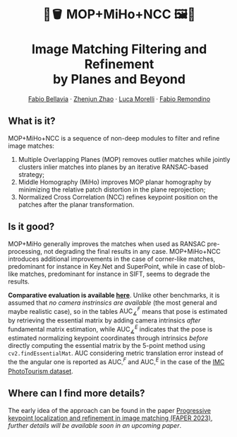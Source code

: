 <h1 align="center"> 🧹🪣 MOP+MiHo+NCC 🖼️👀 <br> <br> Image Matching Filtering and Refinement <br> by Planes and Beyond </h1>

<p align="center">
  <a href="https://sites.google.com/view/fbellavia/home?authuser=0">Fabio Bellavia</a>
  ·
  <a href="https://ericzzj1989.github.io">Zhenjun Zhao</a>
  ·
  <a href="https://3dom.fbk.eu/people/profile/luca-morelli">Luca Morelli</a>
  ·
  <a href="https://3dom.fbk.eu/people/profile/remondino">Fabio Remondino</a>
</p>

## What is it?
MOP+MiHo+NCC is a sequence of non-deep modules to filter and refine image matches:
1. Multiple Overlapping Planes (MOP) removes outlier matches while jointly clusters inlier matches into planes by an iterative RANSAC-based strategy;
2. Middle Homography (MiHo) improves MOP planar homography by minimizing the relative patch distortion in the plane reprojection;
3. Normalized Cross Correlation (NCC) refines keypoint position on the patches after the planar transformation.

## Is it good?
MOP+MiHo generally improves the matches when used as RANSAC pre-processing, not degrading the final results in any case. MOP+MiHo+NCC introduces additional improvements in the case of corner-like matches, predominant for instance in Key.Net and SuperPoint, while in case of blob-like matches, predominant for instance in SIFT, seems to degrade the results.

**Comparative evaluation is available [here](https://github.com/fb82/MiHo/tree/main/data/results/benchmark%20results/short)**. Unlike other benchmarks, it is assumed that *no camera instrinsics are available* (the most general and maybe realistic case), so in the tables $\text{AUC}^{F}_\measuredangle$ means that pose is estimated by retrieving the essential matrix by adding camera intrinsics *after* fundamental matrix estimation, while $\text{AUC}^{E}_\measuredangle$ indicates that the pose is estimated normalizing keypoint coordinates through intrinsics *before* directly computing the essential matrix by the 5-point method using `cv2.findEssentialMat`. AUC considering metric translation error instead of the the angular one is reported as $\text{AUC}^{F}_\square$ and $\text{AUC}^{E}_\square$ in the case of the [IMC PhotoTourism dataset](https://www.kaggle.com/competitions/image-matching-challenge-2022/data).



## 

## Where can I find more details?
The early idea of the approach can be found in the paper [Progressive keypoint localization and
refinement in image matching (FAPER 2023)](https://drive.google.com/file/d/1sxQOpbBTvvqnpfR98HGHQafquww6JuaK/edit), *further details will be available soon in an upcoming paper*.
